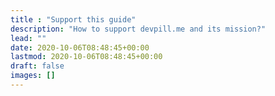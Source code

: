 ```yaml
---
title : "Support this guide"
description: "How to support devpill.me and its mission?"
lead: ""
date: 2020-10-06T08:48:45+00:00
lastmod: 2020-10-06T08:48:45+00:00
draft: false
images: []
---
```

